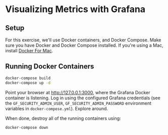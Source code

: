 # Visualizing Metrics with Grafana

## Setup
For this exercise, we'll use Docker containers, and Docker Compose.  Make sure
you have Docker and Docker Compose installed.  If you're using a Mac, install
[Docker For Mac](https://docs.docker.com/docker-for-mac/install/).

## Running Docker Containers
```sh
docker-compose build
docker-compose up -d
```
Point your browser at http://127.0.0.1:3000, where the Grafana Docker container
is listening.  Log in using the configured Grafana credentials (see the
`GF_SECURITY_ADMIN_USER`, `GF_SECURITY_ADMIN_PASSWORD` environment variables in
`docker-compose.yml`).  Explore around.

When done, destroy all of the running containers using:
```sh
docker-compose down
```
